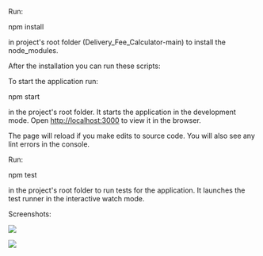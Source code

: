 Run:

npm install

in project's root folder (Delivery_Fee_Calculator-main)
to install the node_modules.

After the installation you can run these scripts:

To start the application run:

npm start

in the project's root folder. It starts the application 
in the development mode.
Open [http://localhost:3000](http://localhost:3000) 
to view it in the browser.

The page will reload if you make edits to source code. 
You will also see any lint errors in the console.

Run:

npm test

in the project's root folder to run tests for the 
application. It launches the test runner in the 
interactive watch mode.

Screenshots:

![](./deliveryFeeCalculatorScreenshot)

![](./deliveryFeeCalculatorScreenshot2)






